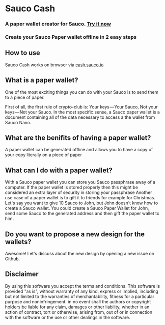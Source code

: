 # Sauco Cash
###  A paper wallet creator for Sauco. [Try it now](https://cash.sauco.io)

### Create your Sauco Paper wallet offline in 2 easy steps


## How to use
Sauco Cash works on browser via [cash.sauco.io](https://cash.sauco.io)

## What is a paper wallet?

One of the most exciting things you can do with your Sauco is to send them to a piece of paper.


First of all, the first rule of crypto-club is: Your keys — Your Sauco, Not your keys — Not your Sauco.
In the most specific sense, a Sauco paper wallet is a document containing all of the data necessary to access a the wallet from Sauco Nano.

## What are the benifits of having a paper wallet?

A paper wallet can be generated offline and allows you to have a copy of your copy literally on a piece of paper

## What can I do with a paper wallet?

With a Sauco paper wallet you can store you Sauco passphrase away of a computer. If the paper wallet is stored properly then this might be considered an extra layer of security in storing your passphrase
Another use case of a paper wallet is to gift it to friends for example for Christmas. Let's say you want to give 10 Sauco to John, but John doesn't know how to create a Sauco wallet. You could create a Sauco Paper Wallet for John, send some Sauco to the generated address and then gift the paper wallet to him.

## Do you want to propose a new design for the wallets?

Awesome! Let's discuss about the new design by opening a new issue on Github.

## Disclaimer

By using this software you accept the terms and conditions. This software is provided "as is", without warranty of any kind, express or implied, including but not limited to the warranties of merchantability, fitness for a particular purpose and noninfringement. in no event shall the authors or copyright holders be liable for any claim, damages or other liability, whether in an action of contract, tort or otherwise, arising from, out of or in connection with the software or the use or other dealings in the software.

